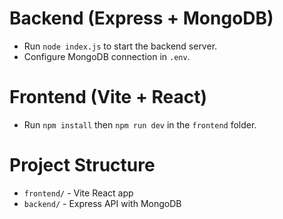 # Backend (Express + MongoDB)
- Run `node index.js` to start the backend server.
- Configure MongoDB connection in `.env`.

# Frontend (Vite + React)
- Run `npm install` then `npm run dev` in the `frontend` folder.

# Project Structure
- `frontend/` - Vite React app
- `backend/` - Express API with MongoDB
